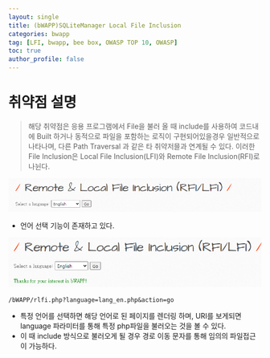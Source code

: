```yaml
---
layout: single
title: (bWAPP)SQLiteManager Local File Inclusion
categories: bwapp
tag: [LFI, bwapp, bee box, OWASP TOP 10, OWASP]
toc: true
author_profile: false
---
```


# 취약점 설명
> 해당 취약점은 응용 프로그램에서 File을 불러 올 때 include를 사용하여 코드내에 Built 하거나 동적으로 파일을 포함하는 로직이 구현되어있을경우 일반적으로 나타나며, 다른 Path Traversal 과 같은 타 취약저믈과 연계될 수 있다. 이러한 File Inclusion은 Local File Inclusion(LFI)와 Remote File Inclusion(RFI)로 나뉜다.

![그림 1-1](image.png)
- 언어 선택 기능이 존재하고 있다.

![그림 1-2](image-1.png)

```
/bWAPP/rlfi.php?language=lang_en.php&action=go
```

- 특정 언어를 선택하면 해당 언어로 된 페이지를 렌더링 하며, URI를 보게되면 language 파라미터를 통해 특정 php파일을 불러오는 것을 볼 수 있다.
- 이 때 include 방식으로 불러오게 될 경우 경로 이동 문자를 통해 임의의 파일접근이 가능하다.